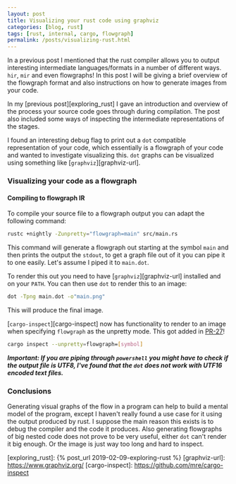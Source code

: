 ```yaml
---
layout: post
title: Visualizing your rust code using graphviz
categories: [blog, rust]
tags: [rust, internal, cargo, flowgraph]
permalink: /posts/visualizing-rust.html
---
```

In a previous post I mentioned that the rust compiler allows you to output interesting intermediate languages/formats in a number of different ways.  
`hir`, `mir` and even flowgraphs! 
In this post I will be giving a brief overview of the flowgraph format and also instructions on how to generate images from your code.
<!--more-->

In my [previous post][exploring_rust] I gave an introduction and overview of the process your source code goes through during compilation. 
The post also included some ways of inspecting the intermediate representations of the stages.

I found an interesting debug flag to print out a `dot` compatible representation of your code, which essentially is a flowgraph of your code and wanted to investigate visualizing this.
`dot` graphs can be visualized using something like [`graphviz`][graphviz-url].

### Visualizing your code as a flowgraph
#### Compiling to flowgraph IR
To compile your source file to a flowgraph output you can adapt the following command: 
```bash
rustc +nightly -Zunpretty="flowgraph=main" src/main.rs
```
This command will generate a flowgraph out starting at the symbol `main` and then prints the output the `stdout`, to get a graph file out of it you can pipe it to one easily. 
Let's assume I piped it to `main.dot`. 

To render this out you need to have [`graphviz`][graphviz-url] installed and on your `PATH`. You can then use `dot` to render this to an image:
```bash
dot -Tpng main.dot -o"main.png"
```
This will produce the final image. 

[`cargo-inspect`][cargo-inspect] now has functionality to render to an image when specifying `flowgraph` as the unpretty mode. This got added in [PR-27](https://github.com/mre/cargo-inspect/pull/27)!
```bash
cargo inspect --unpretty=flowgraph=[symbol]  
```

***Important: If you are piping through `powershell` you might have to check if the output file is UTF8, I've found that the `dot` does not work with UTF16 encoded text files.***


### Conclusions
Generating visual graphs of the flow in a program can help to build a mental model of the program, except I haven't really found a use case for it using the output produced by rust. I suppose the main reason this exists is to debug the compiler and the code it produces. Also generating flowgraphs of big nested code does not prove to be very useful, either `dot` can't render it big enough. Or the image is just way too long and hard to inspect.

<!--  Links -->
[exploring_rust]: {% post_url 2019-02-09-exploring-rust %}
[graphviz-url]: https://www.graphviz.org/
[cargo-inspect]: https://github.com/mre/cargo-inspect